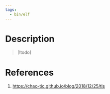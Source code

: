 ```yaml
---
tags:
  - bin/elf
---
```

# Description
> [!todo]

# References
1. https://chao-tic.github.io/blog/2018/12/25/tls